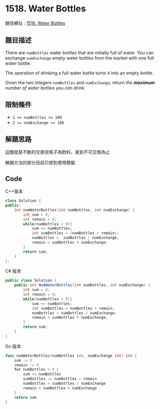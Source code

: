 # 1518. Water Bottles

題目網址 : [1518. Water Bottles](https://leetcode.com/problems/water-bottles/description)

## 題目描述

There are `numBottles` water bottles that are initially full of water. You can exchange `numExchange` empty water bottles from the market with one full water bottle.

The operation of drinking a full water bottle turns it into an empty bottle.

Given the two integers `numBottles` and `numExchange`, return _the **maximum** number of water bottles you can drink_.

## 限制條件

- `1 <= numBottles <= 100`
- `2 <= numExchange <= 100`

## 解題思路

這題就是不斷的交換空瓶子為飲料，直到不可交換為止

解題方法的部分目前只想到使用模擬

## Code

C++版本

```C++
class Solution {
public:
    int numWaterBottles(int numBottles, int numExchange) {
        int sum = 0;
        int remain = 0;
        while(numBottles > 0){
            sum += numBottles;
            int sumBottles = (numBottles + remain);
            numBottles =  sumBottles / numExchange;
            remain = sumBottles % numExchange;
        }
        return sum;
    }
};
```

C# 版本

```C#
public class Solution {
    public int NumWaterBottles(int numBottles, int numExchange) {
        int sum = 0;
        int remain = 0;
        while(numBottles > 0){
            sum += numBottles;
            int sumBottles = numBottles + remain;
            numBottles = sumBottles / numExchange;
            remain = sumBottles % numExchange;
        }
        return sum;
    }
}
```

Go 版本

```go
func numWaterBottles(numBottles int, numExchange int) int {
    sum := 0
    remain := 0
    for numBottles > 0 {
        sum += numBottles
        sumBottles := numBottles + remain
        numBottles = sumBottles / numExchange
        remain = sumBottles % numExchange
    }
    return sum
}
```
